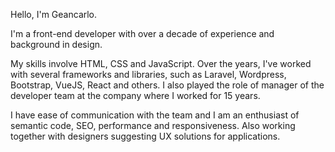 Hello, I'm Geancarlo.

I'm a front-end developer with over a decade of experience and background in design.

My skills involve HTML, CSS and JavaScript. Over the years, I've worked with several frameworks and libraries, such as Laravel, Wordpress, Bootstrap, VueJS, React and others. I also played the role of manager of the developer team at the company where I worked for 15 years.

I have ease of communication with the team and I am an enthusiast of semantic code, SEO, performance and responsiveness. Also working together with designers suggesting UX solutions for applications.
